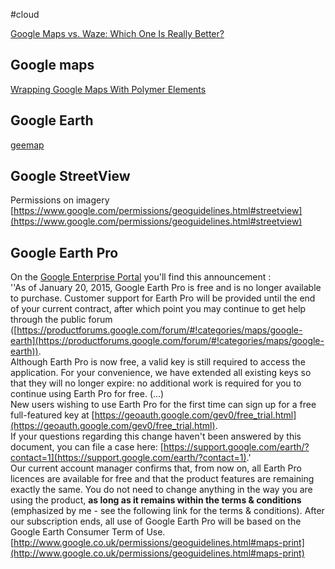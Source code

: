 #cloud

[Google Maps vs. Waze: Which One Is Really Better?](https://www.howtogeek.com/349022/google-maps-vs.-waze-which-one-is-really-better/)

## Google maps

[Wrapping Google Maps With Polymer Elements](https://divshot.com/blog/web-components/wrapping-google-maps-with-polymer-elements/)

## Google Earth
[geemap](https://geemap.org/)

## Google StreetView

  
Permissions on imagery [https://www.google.com/permissions/geoguidelines.html#streetview](https://www.google.com/permissions/geoguidelines.html#streetview)  

## Google Earth Pro

  
On the [Google Enterprise Portal](https://google.secure.force.com/) you'll find this announcement :  
''As of January 20, 2015, Google Earth Pro is free and is no longer available to purchase. Customer support for Earth Pro will be provided until the end of your current contract, after which point you may continue to get help through the public forum ([https://productforums.google.com/forum/#!categories/maps/google-earth](https://productforums.google.com/forum/#!categories/maps/google-earth)).  
Although Earth Pro is now free, a valid key is still required to access the application. For your convenience, we have extended all existing keys so that they will no longer expire: no additional work is required for you to continue using Earth Pro for free. (…)  
New users wishing to use Earth Pro for the first time can sign up for a free full-featured key at [https://geoauth.google.com/gev0/free_trial.html](https://geoauth.google.com/gev0/free_trial.html).  
If your questions regarding this change haven't been answered by this document, you can file a case here: [https://support.google.com/earth/?contact=1](https://support.google.com/earth/?contact=1).'  
Our current account manager confirms that, from now on, all Earth Pro licences are available for free and that the product features are remaining exactly the same. You do not need to change anything in the way you are using the product, **as long as it remains within the terms & conditions** (emphasized by me - see the following link for the terms & conditions). After our subscription ends, all use of Google Earth Pro will be based on the Google Earth Consumer Term of Use. [http://www.google.co.uk/permissions/geoguidelines.html#maps-print](http://www.google.co.uk/permissions/geoguidelines.html#maps-print)